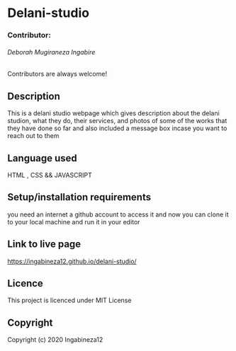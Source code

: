 # Delani-studio

### Contributor:
###### Deborah Mugiraneza Ingabire

Contributors are always welcome!

## Description
This is a delani studio webpage which gives description about the delani studion, what they do, their services, and photos of some of the works that they have done so far and also included a message box incase you want to reach out to them

## Language used
HTML , CSS && JAVASCRIPT

## Setup/installation requirements
you need an internet
a github account to access it
and now you can clone it to your local machine and run it in your editor

## Link to live page 
https://ingabineza12.github.io/delani-studio/

## Licence

This project is licenced under MIT License

## Copyright

Copyright (c) 2020 Ingabineza12
